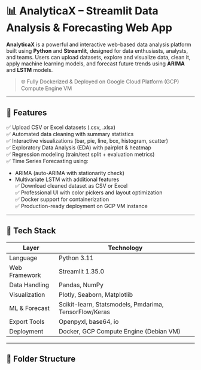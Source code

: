 # 📊 AnalyticaX – Streamlit Data Analysis & Forecasting Web App

**AnalyticaX** is a powerful and interactive web-based data analysis platform built using **Python** and **Streamlit**, designed for data enthusiasts, analysts, and teams. Users can upload datasets, explore and visualize data, clean it, apply machine learning models, and forecast future trends using **ARIMA** and **LSTM** models.

> 🌐 Fully Dockerized & Deployed on Google Cloud Platform (GCP) Compute Engine VM

---

## 🚀 Features

✅ Upload CSV or Excel datasets (.csv, .xlsx)  
✅ Automated data cleaning with summary statistics  
✅ Interactive visualizations (bar, pie, line, box, histogram, scatter)  
✅ Exploratory Data Analysis (EDA) with pairplot & heatmap  
✅ Regression modeling (train/test split + evaluation metrics)  
✅ Time Series Forecasting using:
- ARIMA (auto-ARIMA with stationarity check)
- Multivariate LSTM with additional features  
✅ Download cleaned dataset as CSV or Excel  
✅ Professional UI with color pickers and layout optimization  
✅ Docker support for containerization  
✅ Production-ready deployment on GCP VM instance  

---

## 🧰 Tech Stack

| Layer        | Technology                            |
|--------------|----------------------------------------|
| Language     | Python 3.11                            |
| Web Framework| Streamlit 1.35.0                       |
| Data Handling| Pandas, NumPy                          |
| Visualization| Plotly, Seaborn, Matplotlib            |
| ML & Forecast| Scikit-learn, Statsmodels, Pmdarima, TensorFlow/Keras |
| Export Tools | Openpyxl, base64, io                   |
| Deployment   | Docker, GCP Compute Engine (Debian VM) |

---

## 📂 Folder Structure

